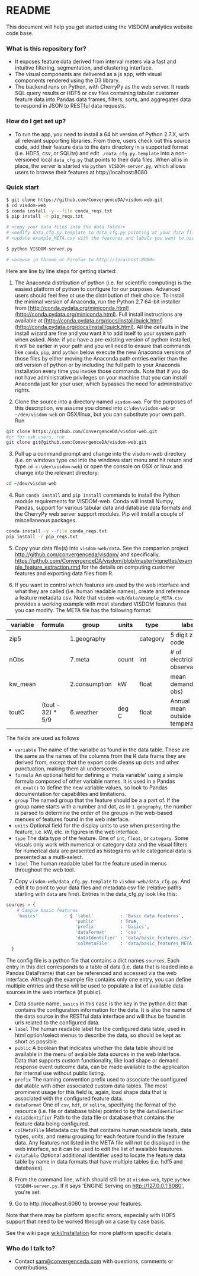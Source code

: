 # README #

This document will help you get started using the VISDOM analytics website code base.

### What is this repository for? ###

* It exposes feature data derived from interval meters via a fast and intuitive filtering, segmentation, and clustering interface.
* The visual components are delivered as a js app, with visual components rendered using the D3 library.
* The backend runs on Python, with CherryPy as the web server. It reads SQL query results or HDF5 or csv files containing tabular customer feature data into Pandas data frames, filters, sorts, and aggregates data to respond in JSON to RESTful data requests.

### How do I get set up? ###

* To run the app, you need to install a 64 bit version of Python 2.7.X, with all relevant supporting libraries. From there, users check out this source code, add their feature data to the `data` directory in a supported format (i.e. HDF5, csv, or SQLite) and edit `./data_cfg.py.template` into a non-versioned local `data_cfg.py` that points to their data files. When all is in place, the server is started via `python VISDOM-server.py`, which allows users to browse their features at http://localhost:8080.

### Quick start ###
```bash
$ git clone https://github.com/ConvergenceDA/visdom-web.git
$ cd visdom-web
$ conda install -y --file conda_reqs.txt
$ pip install -r pip_reqs.txt

# <copy your data files into the data folder>
# <modify data_cfg.py.template to data_cfg.py pointing at your data files>
# <update example_META.csv with the features and labels you want to use>

$ python VISDOM-server.py

# <browse in Chrome or Firefox to http://localhost:8080>
```

Here are line by line steps for getting started:

1. The Anaconda distribution of python (i.e. for scientific computing) is the easiest platform of python to configure for our purposes. Advanced users should feel free ot use the distribution of their choice. To install the minimal version of Anaconda, run the Python 2.7 64-bit installer from [http://conda.pydata.org/miniconda.html](http://conda.pydata.org/miniconda.html). Full install instructions are available at [http://conda.pydata.org/docs/install/quick.html](http://conda.pydata.org/docs/install/quick.html). All the defaults in the install wizard are fine and you want it to add itself to your system path when asked. *Note:* if you have a pre-existing version of python installed, it will be earlier in your path and you will need to ensure that commands like `conda`, `pip`, and `python` below execute the new Anaconda versions of those files by either moving the Anaconda path entries earlier than the old version of python or by including the full path to your Anaconda installation every time you invoke those commands. Note that if you do not have administrative privileges on your machine that you can install Anaconda just for your user, which bypasses the need for administrative rights.

2. Clone the source into a directory named `visdom-web`. For the purposes of this description, we assume you cloned into `c:\dev\visdom-web` or `~/dev/visdom-web` on OSX/linux, but you can substitute your own path. Run 
  ```bash
  git clone https://github.com/ConvergenceDA/visdom-web.git
  #or for ssh users, run 
  git clone git@github.com:ConvergenceDA/visdom-web.git
  ```

3. Pull up a command prompt and change into the visdom-web directory (i.e. on windows type `cmd` into the windows start menu and hit return and type `cd c:\dev\visdom-web`) or open the console on OSX or linux and change into the relevant directory: 
  ```bash
  cd ~/dev/visdom-web
  ```

4. Run `conda install` and `pip install` commands to install the Python module requirements for VISDOM-web. Conda will install Numpy, Pandas, support for various tabular data and database data formats and the CherryPy web server support modules. Pip will install a couple of miscellaneous packages.

  ```bash
  conda install -y --file conda_reqs.txt
  pip install -r pip_reqs.txt
  ```

5. Copy your data file(s) into `visdom-web/data`. See the companion project http://github.com/convergenceda/visdom/ and specifically, https://github.com/ConvergenceDA/visdom/blob/master/vignettes/example_feature_extraction.rmd for the details on computing customer features and exporting data files from R.

6. If you want to control which features are used by the web interface and what they are called (i.e. human readable names), create and reference a feature metadata csv. Note that `visdom-web/data/example_META.csv` provides a working example with most standard VISDOM features that you can modify. The META file has the following format:

  |variable|formula|group|units|type|label|
  |--------|-------|-----|-----|----|-----|
  |zip5||1.geography||category|5 digit zip code|
  |nObs||7.meta|count|int|# of electricity observations|
  |kw_mean||2.consumption|kW|float|mean demand (all obs)|
  |toutC|(tout - 32) * 5/9|6.weather|deg C|float|Annual mean outside temperature|
  
  The fields are used as follows
  
  * `variable` The name of the varialbe as found in the data table. These are the same as the names of the columns from the R data frame they are derived from, except that the export code cleans up dots and other punctuation, making them all underscores.
  * `formula` An optional field for defining a 'meta variable' using a simple formula composed of other variable names. It is used in a Pandas `df.eval()` to define the new variable values, so look to Pandas documentation for capabilites and limitations.
  * `group` The named group that the feature should be a a part of. If the group name starts with a number and dot, as in `1.geography`, the number is parsed to determine the order of the groups in the web-based menues of features found in the web interface.
  * `units` Optional field for the display units to use when presenting the feature, i.e. kW, etc. in figures in the web interface.
  * `type` The data type of the feature. One of `int`, `float`, or `category`. Some visuals only work with numerical or category data and the visual filters for numerical data are presented as histograms while categorical data is presented as a multi-select.
  * `label` The human readable label for the feature used in menus throughout the web tool.

7. Copy `visdom-web/data_cfg.py.template` to `visdom-web/data_cfg.py`. And edit it to point to your data files and metadata csv file (relative paths starting with `data` are fine). Entries in the data_cfg.py look like this:

  ```python
  sources = {
      # Sample basic features
      'basics'          : { 'label'          : 'Basic data features', 
                            'public'         : True, 
                            'prefix'         : 'basics',
                            'dataFormat'     : 'csv',    
                            'dataIdentifier' : 'data/basic_features.csv',  
                            'colMetaFile'    : 'data/basic_features_META.csv'},
    }
  ```

  The config file is a python file that contains a dict names `sources`. Each entry in this dict corresponds to a table of data (i.e. data that is loaded into a Pandas DataFrame) that can be referenced and accessed via the web interface. Although the example file contains only one entry, you can define multiple entries and these will be used to populate a list of available data sources in the web interface (if public). 

  * Data source name, `basics` in this case is the key in the python dict that contains the configuration information for the data. It is also the name of the data source in the RESTful data interface and will thus be found in urls related to the configured data.
  * `label` The human readable label for the configured data table, used in html option/select menus to describe the data, so should be kept as short as possible.
  * `public` A boolean that indicates whether the data table should be available in the menu of avalaible data sources in the web interface. Data that supports custom functionality, like load shape or demand response event outcome data, can be made available to the applicaiton for internal use without public listing.
  * `prefix` The naming convention prefix used to associate the configured dat atable with other associated custom data tables. The most prominent usage for this field is, again, load shape data that is associated with the configured feature data.
  * `dataFormat` One of `csv`, `hdf`, or `sqlite`, specifying the format of the resource (i.e. file or database table) pointed to by the `dataIdentifier`
  * `dataIdentifier` Path to the data file or database that contains the feature data being configured.
  * `colMetaFile` Metadata csv file that contains human readable labels, data types, units, and menu grouping for each feature found in the feature data. Any features not listed in the META file will not be displayed in the web interface, so it can be used to edit the list of avaialble feautures.
  * `dataTable` Optional additional identifier used to locate the feature data table by name in data formats that have multiple tables (i.e. hdf5 and databases).

8. From the command line, which should still be at `visdom-web`, type `python VISDOM-server.py`. If it says 'ENGINE Serving on http://127.0.0.1:8080', you're set.

9. Go to http://localhost:8080 to browse your features.

Note that there may be platform specific errors, especially with HDF5 support that need to be worked through on a case by case basis.

See the wiki page [wiki/Installation](wiki/Installation) for more platform specific details.

### Who do I talk to? ###

* Contact sam@convergenceda.com with questions, comments or contributions.
